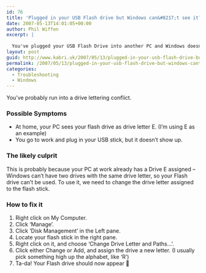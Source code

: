 ```yaml
---
id: 76
title: 'Plugged in your USB Flash drive but Windows can&#8217;t see it?'
date: 2007-05-13T14:01:05+00:00
author: Phil Wiffen
excerpt: |
  
  You've plugged your USB Flash Drive into another PC and Windows doesn't see it. Here's how to fix it.
layout: post
guid: http://www.kabri.uk/2007/05/13/plugged-in-your-usb-flash-drive-but-windows-cant-see-it/
permalink: /2007/05/13/plugged-in-your-usb-flash-drive-but-windows-cant-see-it/
categories:
  - Troubleshooting
  - Windows
---
```

You&#8217;ve probably run into a drive lettering conflict.

### Possible Symptoms

  * At home, your PC sees your flash drive as drive letter E. (I&#8217;m using E as an example)
  * You go to work and plug in your USB stick, but it doesn&#8217;t show up.

### The likely culprit

This is probably because your PC at work already has a Drive E assigned &#8211; Windows can&#8217;t have two drives with the same drive letter, so your Flash drive can&#8217;t be used. To use it, we need to change the drive letter assigned to the flash stick.

### How to fix it

  1. Right click on My Computer.
  2. Click &#8216;Manage&#8217;.
  3. Click &#8216;Disk Management&#8217; in the Left pane.
  4. Locate your flash stick in the right pane.
  5. Right click on it, and choose &#8216;Change Drive Letter and Paths&#8230;&#8217;.
  6. Click either Change or Add, and assign the drive a new letter. (I usually pick something high up the alphabet, like &#8216;R&#8217;)
  7. Ta-da! Your Flash drive should now appear 🙂